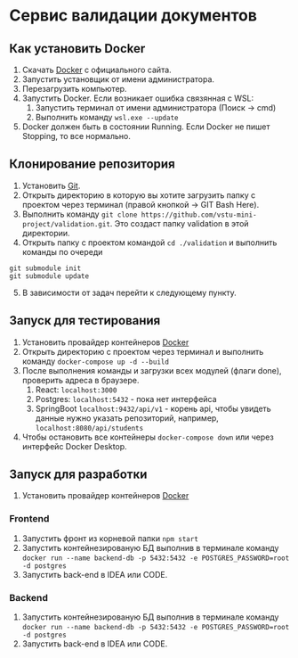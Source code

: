 # Сервис валидации документов
## Как установить Docker
1. Скачать [Docker](https://www.docker.com/) с официального сайта.
2. Запустить установщик от имени администратора.
3. Перезагрузить компьютер.
4. Запустить Docker. Если возникает ошибка связянная с WSL:
   1. Запустить терминал от имени администратора (Поиск -> cmd)
   2. Выполнить команду `wsl.exe --update`
5. Docker должен быть в состоянии Running. Если Docker не пишет Stopping, то все нормально.
## Клонирование репозитория
1. Установить [Git](https://git-scm.com/).
2. Открыть директорию в которую вы хотите загрузить папку с проектом через терминал (правой кнопкой -> GIT Bash Here).
3. Выполнить команду `git clone https://github.com/vstu-mini-project/validation.git`. Это создаст папку validation в этой директории.
4. Открыть папку с проектом командой `cd ./validation` и выполнить команды по очереди
```
git submodule init
git submodule update
```
5. В зависимости от задач перейти к следующему пункту.
## Запуск для тестирования
1. Установить провайдер контейнеров [Docker](https://www.docker.com/)
2. Открыть директорию с проектом через терминал и выполнить команду
`docker-compose up -d --build`
3. После выполнения команды и загрузки всех модулей (флаги done), проверить адреса в браузере.
   1. React: `localhost:3000`
   2. Postgres: `localhost:5432` - пока нет интерфейса
   3. SpringBoot `localhost:9432/api/v1` - корень api, чтобы увидеть данные нужно указать репозиторий, например, `localhost:8080/api/students`
4. Чтобы остановить все контейнеры `docker-compose down` или через интерфейс Docker Desktop.
## Запуск для разработки
1. Установить провайдер контейнеров [Docker](https://www.docker.com/)
### Frontend
1. Запустить фронт из корневой папки `npm start`
2. Запустить контейнезированую БД выполнив в терминале команду `docker run --name backend-db -p 5432:5432 -e POSTGRES_PASSWORD=root -d postgres`
3. Запустить back-end в IDEA или CODE.
### Backend
1. Запустить контейнезированую БД выполнив в терминале команду `docker run --name backend-db -p 5432:5432 -e POSTGRES_PASSWORD=root -d postgres`
3. Запустить back-end в IDEA или CODE.
